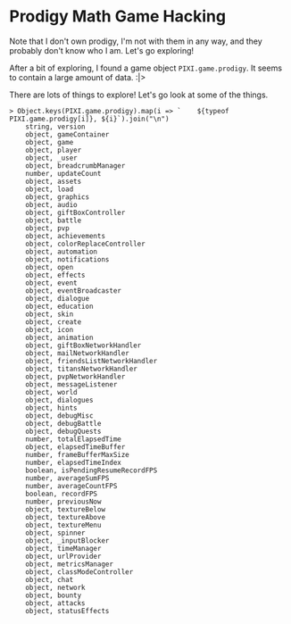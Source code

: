 # Prodigy Math Game Hacking

Note that I don't own prodigy, I'm not with them in any way, and they probably don't know who I am.
Let's go exploring!

After a bit of exploring, I found a game object `PIXI.game.prodigy`. It seems to contain a large amount of data. :|>

There are lots of things to explore! Let's go look at some of the things.

```
> Object.keys(PIXI.game.prodigy).map(i => `    ${typeof PIXI.game.prodigy[i]}, ${i}`).join("\n")
    string, version
    object, gameContainer
    object, game
    object, player
    object, _user
    object, breadcrumbManager
    number, updateCount
    object, assets
    object, load
    object, graphics
    object, audio
    object, giftBoxController
    object, battle
    object, pvp
    object, achievements
    object, colorReplaceController
    object, automation
    object, notifications
    object, open
    object, effects
    object, event
    object, eventBroadcaster
    object, dialogue
    object, education
    object, skin
    object, create
    object, icon
    object, animation
    object, giftBoxNetworkHandler
    object, mailNetworkHandler
    object, friendsListNetworkHandler
    object, titansNetworkHandler
    object, pvpNetworkHandler
    object, messageListener
    object, world
    object, dialogues
    object, hints
    object, debugMisc
    object, debugBattle
    object, debugQuests
    number, totalElapsedTime
    object, elapsedTimeBuffer
    number, frameBufferMaxSize
    number, elapsedTimeIndex
    boolean, isPendingResumeRecordFPS
    number, averageSumFPS
    number, averageCountFPS
    boolean, recordFPS
    number, previousNow
    object, textureBelow
    object, textureAbove
    object, textureMenu
    object, spinner
    object, _inputBlocker
    object, timeManager
    object, urlProvider
    object, metricsManager
    object, classModeController
    object, chat
    object, network
    object, bounty
    object, attacks
    object, statusEffects
```
